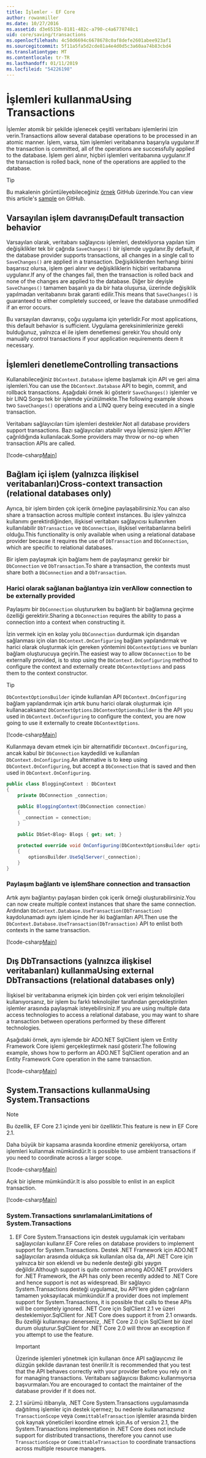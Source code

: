 ```yaml
---
title: İşlemler - EF Core
author: rowanmiller
ms.date: 10/27/2016
ms.assetid: d3e6515b-8181-482c-a790-c4a6778748c1
uid: core/saving/transactions
ms.openlocfilehash: 4c50d6694c6678678c0af8defe2601abee923af1
ms.sourcegitcommit: 5f11a5fa5d2cde81a4e4d0d5c3a60aa74b83cbd4
ms.translationtype: MT
ms.contentlocale: tr-TR
ms.lasthandoff: 01/11/2019
ms.locfileid: "54226198"
---
```

# <a name="using-transactions"></a><span data-ttu-id="4f0fe-102">İşlemleri kullanma</span><span class="sxs-lookup"><span data-stu-id="4f0fe-102">Using Transactions</span></span>

<span data-ttu-id="4f0fe-103">İşlemler atomik bir şekilde işlenecek çeşitli veritabanı işlemlerini izin verin.</span><span class="sxs-lookup"><span data-stu-id="4f0fe-103">Transactions allow several database operations to be processed in an atomic manner.</span></span> <span data-ttu-id="4f0fe-104">İşlem, varsa, tüm işlemleri veritabanına başarıyla uygulanır.</span><span class="sxs-lookup"><span data-stu-id="4f0fe-104">If the transaction is committed, all of the operations are successfully applied to the database.</span></span> <span data-ttu-id="4f0fe-105">İşlem geri alınır, hiçbiri işlemleri veritabanına uygulanır.</span><span class="sxs-lookup"><span data-stu-id="4f0fe-105">If the transaction is rolled back, none of the operations are applied to the database.</span></span>

> [!TIP]  
> <span data-ttu-id="4f0fe-106">Bu makalenin görüntüleyebileceğiniz [örnek](https://github.com/aspnet/EntityFramework.Docs/tree/master/samples/core/Saving/Saving/Transactions/) GitHub üzerinde.</span><span class="sxs-lookup"><span data-stu-id="4f0fe-106">You can view this article's [sample](https://github.com/aspnet/EntityFramework.Docs/tree/master/samples/core/Saving/Saving/Transactions/) on GitHub.</span></span>

## <a name="default-transaction-behavior"></a><span data-ttu-id="4f0fe-107">Varsayılan işlem davranışı</span><span class="sxs-lookup"><span data-stu-id="4f0fe-107">Default transaction behavior</span></span>

<span data-ttu-id="4f0fe-108">Varsayılan olarak, veritabanı sağlayıcısı işlemleri, destekliyorsa yapılan tüm değişiklikler tek bir çağrıda `SaveChanges()` bir işlemde uygulanır.</span><span class="sxs-lookup"><span data-stu-id="4f0fe-108">By default, if the database provider supports transactions, all changes in a single call to `SaveChanges()` are applied in a transaction.</span></span> <span data-ttu-id="4f0fe-109">Değişikliklerden herhangi birini başarısız olursa, işlem geri alınır ve değişikliklerin hiçbiri veritabanına uygulanır.</span><span class="sxs-lookup"><span data-stu-id="4f0fe-109">If any of the changes fail, then the transaction is rolled back and none of the changes are applied to the database.</span></span> <span data-ttu-id="4f0fe-110">Diğer bir deyişle `SaveChanges()` tamamen başarılı ya da bir hata oluşursa, üzerinde değişiklik yapılmadan veritabanını bırak garanti edilir.</span><span class="sxs-lookup"><span data-stu-id="4f0fe-110">This means that `SaveChanges()` is guaranteed to either completely succeed, or leave the database unmodified if an error occurs.</span></span>

<span data-ttu-id="4f0fe-111">Bu varsayılan davranışı, çoğu uygulama için yeterlidir.</span><span class="sxs-lookup"><span data-stu-id="4f0fe-111">For most applications, this default behavior is sufficient.</span></span> <span data-ttu-id="4f0fe-112">Uygulama gereksinimlerinize gerekli bulduğunuz, yalnızca el ile işlem denetlemesi gerekir.</span><span class="sxs-lookup"><span data-stu-id="4f0fe-112">You should only manually control transactions if your application requirements deem it necessary.</span></span>

## <a name="controlling-transactions"></a><span data-ttu-id="4f0fe-113">İşlemleri denetleme</span><span class="sxs-lookup"><span data-stu-id="4f0fe-113">Controlling transactions</span></span>

<span data-ttu-id="4f0fe-114">Kullanabileceğiniz `DbContext.Database` işleme başlamak için API ve geri alma işlemleri.</span><span class="sxs-lookup"><span data-stu-id="4f0fe-114">You can use the `DbContext.Database` API to begin, commit, and rollback transactions.</span></span> <span data-ttu-id="4f0fe-115">Aşağıdaki örnek iki gösterir `SaveChanges()` işlemler ve bir LINQ Sorgu tek bir işlemde yürütülmekte.</span><span class="sxs-lookup"><span data-stu-id="4f0fe-115">The following example shows two `SaveChanges()` operations and a LINQ query being executed in a single transaction.</span></span>

<span data-ttu-id="4f0fe-116">Veritabanı sağlayıcıları tüm işlemleri destekler.</span><span class="sxs-lookup"><span data-stu-id="4f0fe-116">Not all database providers support transactions.</span></span> <span data-ttu-id="4f0fe-117">Bazı sağlayıcıları atabilir veya İşlemsiz işlem API'ler çağrıldığında kullanılacak.</span><span class="sxs-lookup"><span data-stu-id="4f0fe-117">Some providers may throw or no-op when transaction APIs are called.</span></span>

[!code-csharp[Main](../../../samples/core/Saving/Saving/Transactions/ControllingTransaction/Sample.cs?name=Transaction&highlight=3,17,18,19)]

## <a name="cross-context-transaction-relational-databases-only"></a><span data-ttu-id="4f0fe-118">Bağlam içi işlem (yalnızca ilişkisel veritabanları)</span><span class="sxs-lookup"><span data-stu-id="4f0fe-118">Cross-context transaction (relational databases only)</span></span>

<span data-ttu-id="4f0fe-119">Ayrıca, bir işlem birden çok içerik örneğine paylaşabilirsiniz.</span><span class="sxs-lookup"><span data-stu-id="4f0fe-119">You can also share a transaction across multiple context instances.</span></span> <span data-ttu-id="4f0fe-120">Bu işlev yalnızca kullanımı gerektirdiğinden, ilişkisel veritabanı sağlayıcısı kullanırken kullanılabilir `DbTransaction` ve `DbConnection`, ilişkisel veritabanlarına belirli olduğu.</span><span class="sxs-lookup"><span data-stu-id="4f0fe-120">This functionality is only available when using a relational database provider because it requires the use of `DbTransaction` and `DbConnection`, which are specific to relational databases.</span></span>

<span data-ttu-id="4f0fe-121">Bir işlem paylaşmak için bağlamı hem de paylaşmanız gerekir bir `DbConnection` ve `DbTransaction`.</span><span class="sxs-lookup"><span data-stu-id="4f0fe-121">To share a transaction, the contexts must share both a `DbConnection` and a `DbTransaction`.</span></span>

### <a name="allow-connection-to-be-externally-provided"></a><span data-ttu-id="4f0fe-122">Harici olarak sağlanan bağlantıya izin ver</span><span class="sxs-lookup"><span data-stu-id="4f0fe-122">Allow connection to be externally provided</span></span>

<span data-ttu-id="4f0fe-123">Paylaşımı bir `DbConnection` oluştururken bu bağlantı bir bağlamına geçirme özelliği gerektirir.</span><span class="sxs-lookup"><span data-stu-id="4f0fe-123">Sharing a `DbConnection` requires the ability to pass a connection into a context when constructing it.</span></span>

<span data-ttu-id="4f0fe-124">İzin vermek için en kolay yolu `DbConnection` durdurmak için dışarıdan sağlanması için olan `DbContext.OnConfiguring` bağlam yapılandırmak ve harici olarak oluşturmak için gereken yöntemini `DbContextOptions` ve bunları bağlam oluşturucuya geçirin.</span><span class="sxs-lookup"><span data-stu-id="4f0fe-124">The easiest way to allow `DbConnection` to be externally provided, is to stop using the `DbContext.OnConfiguring` method to configure the context and externally create `DbContextOptions` and pass them to the context constructor.</span></span>

> [!TIP]  
> <span data-ttu-id="4f0fe-125">`DbContextOptionsBuilder` içinde kullanılan API `DbContext.OnConfiguring` bağlam yapılandırmak için artık bunu harici olarak oluşturmak için kullanacaksanız `DbContextOptions`.</span><span class="sxs-lookup"><span data-stu-id="4f0fe-125">`DbContextOptionsBuilder` is the API you used in `DbContext.OnConfiguring` to configure the context, you are now going to use it externally to create `DbContextOptions`.</span></span>

[!code-csharp[Main](../../../samples/core/Saving/Saving/Transactions/SharingTransaction/Sample.cs?name=Context&highlight=3,4,5)]

<span data-ttu-id="4f0fe-126">Kullanmaya devam etmek için bir alternatifidir `DbContext.OnConfiguring`, ancak kabul bir `DbConnection` kaydedildi ve kullanılan `DbContext.OnConfiguring`.</span><span class="sxs-lookup"><span data-stu-id="4f0fe-126">An alternative is to keep using `DbContext.OnConfiguring`, but accept a `DbConnection` that is saved and then used in `DbContext.OnConfiguring`.</span></span>

``` csharp
public class BloggingContext : DbContext
{
    private DbConnection _connection;

    public BloggingContext(DbConnection connection)
    {
      _connection = connection;
    }

    public DbSet<Blog> Blogs { get; set; }

    protected override void OnConfiguring(DbContextOptionsBuilder optionsBuilder)
    {
        optionsBuilder.UseSqlServer(_connection);
    }
}
```

### <a name="share-connection-and-transaction"></a><span data-ttu-id="4f0fe-127">Paylaşım bağlantı ve işlem</span><span class="sxs-lookup"><span data-stu-id="4f0fe-127">Share connection and transaction</span></span>

<span data-ttu-id="4f0fe-128">Artık aynı bağlantıyı paylaşan birden çok içerik örneği oluşturabilirsiniz.</span><span class="sxs-lookup"><span data-stu-id="4f0fe-128">You can now create multiple context instances that share the same connection.</span></span> <span data-ttu-id="4f0fe-129">Ardından `DbContext.Database.UseTransaction(DbTransaction)` kaydolunamadı aynı işlem içinde her iki bağlamları API.</span><span class="sxs-lookup"><span data-stu-id="4f0fe-129">Then use the `DbContext.Database.UseTransaction(DbTransaction)` API to enlist both contexts in the same transaction.</span></span>

[!code-csharp[Main](../../../samples/core/Saving/Saving/Transactions/SharingTransaction/Sample.cs?name=Transaction&highlight=1,2,3,7,16,23,24,25)]

## <a name="using-external-dbtransactions-relational-databases-only"></a><span data-ttu-id="4f0fe-130">Dış DbTransactions (yalnızca ilişkisel veritabanları) kullanma</span><span class="sxs-lookup"><span data-stu-id="4f0fe-130">Using external DbTransactions (relational databases only)</span></span>

<span data-ttu-id="4f0fe-131">İlişkisel bir veritabanına erişmek için birden çok veri erişim teknolojileri kullanıyorsanız, bir işlem bu farklı teknolojiler tarafından gerçekleştirilen işlemler arasında paylaşmak isteyebilirsiniz.</span><span class="sxs-lookup"><span data-stu-id="4f0fe-131">If you are using multiple data access technologies to access a relational database, you may want to share a transaction between operations performed by these different technologies.</span></span>

<span data-ttu-id="4f0fe-132">Aşağıdaki örnek, aynı işlemde bir ADO.NET SqlClient işlem ve Entity Framework Core işlemi gerçekleştirmek nasıl gösterir.</span><span class="sxs-lookup"><span data-stu-id="4f0fe-132">The following example, shows how to perform an ADO.NET SqlClient operation and an Entity Framework Core operation in the same transaction.</span></span>

[!code-csharp[Main](../../../samples/core/Saving/Saving/Transactions/ExternalDbTransaction/Sample.cs?name=Transaction&highlight=4,10,21,26,27,28)]

## <a name="using-systemtransactions"></a><span data-ttu-id="4f0fe-133">System.Transactions kullanma</span><span class="sxs-lookup"><span data-stu-id="4f0fe-133">Using System.Transactions</span></span>

> [!NOTE]  
> <span data-ttu-id="4f0fe-134">Bu özellik, EF Core 2.1 içinde yeni bir özelliktir.</span><span class="sxs-lookup"><span data-stu-id="4f0fe-134">This feature is new in EF Core 2.1.</span></span>

<span data-ttu-id="4f0fe-135">Daha büyük bir kapsama arasında koordine etmeniz gerekiyorsa, ortam işlemleri kullanmak mümkündür.</span><span class="sxs-lookup"><span data-stu-id="4f0fe-135">It is possible to use ambient transactions if you need to coordinate across a larger scope.</span></span>

[!code-csharp[Main](../../../samples/core/Saving/Saving/Transactions/AmbientTransaction/Sample.cs?name=Transaction&highlight=1,2,3,26,27,28)]

<span data-ttu-id="4f0fe-136">Açık bir işleme mümkündür.</span><span class="sxs-lookup"><span data-stu-id="4f0fe-136">It is also possible to enlist in an explicit transaction.</span></span>

[!code-csharp[Main](../../../samples/core/Saving/Saving/Transactions/CommitableTransaction/Sample.cs?name=Transaction&highlight=1,15,28,29,30)]

### <a name="limitations-of-systemtransactions"></a><span data-ttu-id="4f0fe-137">System.Transactions sınırlamaları</span><span class="sxs-lookup"><span data-stu-id="4f0fe-137">Limitations of System.Transactions</span></span>  

1. <span data-ttu-id="4f0fe-138">EF Core System.Transactions için destek uygulamak için veritabanı sağlayıcıları kullanır.</span><span class="sxs-lookup"><span data-stu-id="4f0fe-138">EF Core relies on database providers to implement support for System.Transactions.</span></span> <span data-ttu-id="4f0fe-139">Destek .NET Framework için ADO.NET sağlayıcıları arasında oldukça sık kullanılan olsa da, API .NET Core için yalnızca bir son eklendi ve bu nedenle desteği gibi yaygın değildir.</span><span class="sxs-lookup"><span data-stu-id="4f0fe-139">Although support is quite common among ADO.NET providers for .NET Framework, the API has only been recently added to .NET Core and hence support is not as widespread.</span></span> <span data-ttu-id="4f0fe-140">Bir sağlayıcı System.Transactions desteği uygulamaz, bu API'lere giden çağrıların tamamen yoksayılacak mümkündür.</span><span class="sxs-lookup"><span data-stu-id="4f0fe-140">If a provider does not implement support for System.Transactions, it is possible that calls to these APIs will be completely ignored.</span></span> <span data-ttu-id="4f0fe-141">.NET Core için SqlClient 2.1 ve üzeri desteklemiyor.</span><span class="sxs-lookup"><span data-stu-id="4f0fe-141">SqlClient for .NET Core does support it from 2.1 onwards.</span></span> <span data-ttu-id="4f0fe-142">Bu özelliği kullanmayı denerseniz, .NET Core 2.0 için SqlClient bir özel durum oluşturur.</span><span class="sxs-lookup"><span data-stu-id="4f0fe-142">SqlClient for .NET Core 2.0 will throw an exception if you attempt to use the feature.</span></span> 

   > [!IMPORTANT]  
   > <span data-ttu-id="4f0fe-143">Üzerinde işlemleri yönetmek için kullanan önce API sağlayıcınız ile düzgün şekilde davranan test önerilir.</span><span class="sxs-lookup"><span data-stu-id="4f0fe-143">It is recommended that you test that the API behaves correctly with your provider before you rely on it for managing transactions.</span></span> <span data-ttu-id="4f0fe-144">Veritabanı sağlayıcısı Bakımcı kullanmıyorsa başvurmaları.</span><span class="sxs-lookup"><span data-stu-id="4f0fe-144">You are encouraged to contact the maintainer of the database provider if it does not.</span></span> 

2. <span data-ttu-id="4f0fe-145">2.1 sürümü itibarıyla, .NET Core System.Transactions uygulamasında dağıtılmış işlemler için destek içermez; bu nedenle kullanamazsınız `TransactionScope` veya `CommittableTransaction` işlemler arasında birden çok kaynak yöneticileri koordine etmek için.</span><span class="sxs-lookup"><span data-stu-id="4f0fe-145">As of version 2.1, the System.Transactions implementation in .NET Core does not include support for distributed transactions, therefore you cannot use `TransactionScope` or `CommittableTransaction` to coordinate transactions across multiple resource managers.</span></span> 
